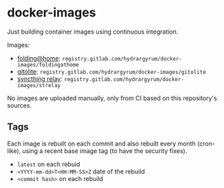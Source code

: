 # docker-images

Just building container images using continuous integration.

Images:

- [folding@home](https://gitlab.com/hydrargyrum/docker-images/container_registry/6710817): `registry.gitlab.com/hydrargyrum/docker-images/foldingathome`
- [gitolite](https://gitlab.com/hydrargyrum/docker-images/container_registry/6700716): `registry.gitlab.com/hydrargyrum/docker-images/gitolite`
- [syncthing relay](https://gitlab.com/hydrargyrum/docker-images/container_registry/6700854): `registry.gitlab.com/hydrargyrum/docker-images/strelay`

No images are uploaded manually, only from CI based on this repository's sources.

## Tags

Each image is rebuilt on each commit and also rebuilt every month (cron-like), using a recent base image tag (to have the security fixes).

- `latest` on each rebuid
- `<YYYY-mm-dd>T<HH-MM-SS>Z` date of the rebuild
- `<commit hash>` on each rebuild

